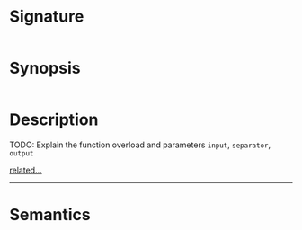 # Signature
```vikid-signature
```

# Synopsis
```vikid-synopsis
```

# Description
TODO: Explain the function overload and parameters `input`, `separator`, `output`

[related...](separator)

----
# Semantics